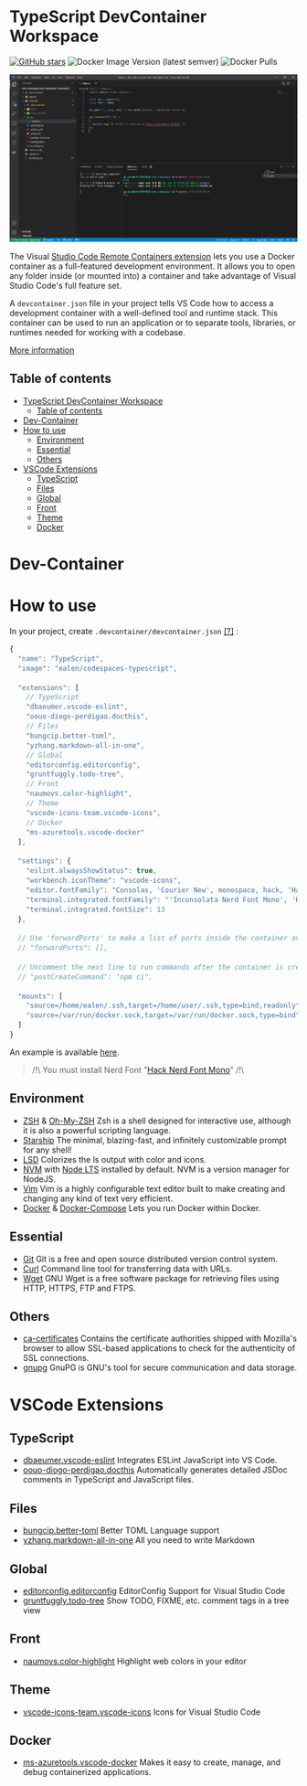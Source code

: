 # TypeScript DevContainer Workspace

[![GitHub stars](https://img.shields.io/github/stars/Ealenn/codespaces-typescript?style=for-the-badge)](https://github.com/Ealenn/codespaces-typescript/stargazers)
![Docker Image Version (latest semver)](https://img.shields.io/docker/v/ealen/codespaces-typescript?sort=semver&style=for-the-badge)
![Docker Pulls](https://img.shields.io/docker/pulls/ealen/codespaces-typescript?style=for-the-badge)

![](./vscode.png)

The Visual [Studio Code Remote Containers extension](https://code.visualstudio.com/docs/remote/containers) lets you use a Docker container as a full-featured development environment. It allows you to open any folder inside (or mounted into) a container and take advantage of Visual Studio Code's full feature set. 

A `devcontainer.json` file in your project tells VS Code how to access a development container with a well-defined tool and runtime stack. This container can be used to run an application or to separate tools, libraries, or runtimes needed for working with a codebase.

[More information](https://code.visualstudio.com/docs/remote/containers)

## Table of contents

- [TypeScript DevContainer Workspace](#typescript-devcontainer-workspace)
  - [Table of contents](#table-of-contents)
- [Dev-Container](#dev-container)
- [How to use](#how-to-use)
  - [Environment](#environment)
  - [Essential](#essential)
  - [Others](#others)
- [VSCode Extensions](#vscode-extensions)
  - [TypeScript](#typescript)
  - [Files](#files)
  - [Global](#global)
  - [Front](#front)
  - [Theme](#theme)
  - [Docker](#docker)

# Dev-Container

# How to use

In your project, create `.devcontainer/devcontainer.json` [[?]](https://aka.ms/devcontainer.json) : 

``` js
{
  "name": "TypeScript",
  "image": "ealen/codespaces-typescript",

  "extensions": [
    // TypeScript
    "dbaeumer.vscode-eslint",
    "oouo-diogo-perdigao.docthis",
    // Files
    "bungcip.better-toml",
    "yzhang.markdown-all-in-one",
    // Global
    "editorconfig.editorconfig",
    "gruntfuggly.todo-tree",
    // Front
    "naumovs.color-highlight",
    // Theme
    "vscode-icons-team.vscode-icons",
    // Docker
    "ms-azuretools.vscode-docker"
  ],

  "settings": {
    "eslint.alwaysShowStatus": true,
    "workbench.iconTheme": "vscode-icons",
    "editor.fontFamily": "Consolas, 'Courier New', monospace, hack, 'Hack Nerd Font Mono'",
    "terminal.integrated.fontFamily": "'Inconsolata Nerd Font Mono', 'Hack Nerd Font Mono'",
    "terminal.integrated.fontSize": 13
  },

  // Use 'forwardPorts' to make a list of ports inside the container available locally.
  // "forwardPorts": [],

  // Uncomment the next line to run commands after the container is created - for example installing curl.
  // "postCreateCommand": "npm ci",

  "mounts": [
    "source=/home/ealen/.ssh,target=/home/user/.ssh,type=bind,readonly",
    "source=/var/run/docker.sock,target=/var/run/docker.sock,type=bind" 
  ]
}
```

An example is available [here](./example).

> /!\ You must install Nerd Font "[Hack Nerd Font Mono](https://github.com/ryanoasis/nerd-fonts/raw/master/patched-fonts/Hack/Regular/complete/Hack%20Regular%20Nerd%20Font%20Complete%20Mono.ttf)" /!\

## Environment 

- [ZSH](https://www.zsh.org/) & [Oh-My-ZSH](https://github.com/ohmyzsh/ohmyzsh) Zsh is a shell designed for interactive use, although it is also a powerful scripting language.
- [Starship](https://starship.rs/) The minimal, blazing-fast, and infinitely customizable prompt for any shell!
- [LSD](https://github.com/Peltoche/lsd) Colorizes the ls output with color and icons.
- [NVM](https://github.com/nvm-sh/nvm) with [Node LTS](https://nodejs.dev/) installed by default. NVM is a version manager for NodeJS.
- [Vim](https://www.vim.org/) Vim is a highly configurable text editor built to make creating and changing any kind of text very efficient.
- [Docker](https://www.docker.com/) & [Docker-Compose](https://docs.docker.com/compose/) Lets you run Docker within Docker.

## Essential

- [Git](https://git-scm.com/) Git is a free and open source distributed version control system.
- [Curl](https://curl.se/) Command line tool for transferring data with URLs.
- [Wget](https://www.gnu.org/software/wget/) GNU Wget is a free software package for retrieving files using HTTP, HTTPS, FTP and FTPS.

## Others

- [ca-certificates](https://packages.debian.org/en/sid/ca-certificates) Contains the certificate authorities shipped with Mozilla's browser to allow SSL-based applications to check for the authenticity of SSL connections.
- [gnupg](https://packages.debian.org/en/sid/gnupg) GnuPG is GNU's tool for secure communication and data storage.

# VSCode Extensions

## TypeScript
- [dbaeumer.vscode-eslint](https://marketplace.visualstudio.com/items?itemName=dbaeumer.vscode-eslint) Integrates ESLint JavaScript into VS Code.
- [oouo-diogo-perdigao.docthis](https://marketplace.visualstudio.com/items?itemName=oouo-diogo-perdigao.docthis) Automatically generates detailed JSDoc comments in TypeScript and JavaScript files.

## Files
- [bungcip.better-toml](https://marketplace.visualstudio.com/items?itemName=bungcip.better-toml) Better TOML Language support
- [yzhang.markdown-all-in-one](https://marketplace.visualstudio.com/items?itemName=yzhang.markdown-all-in-one) All you need to write Markdown 

## Global
- [editorconfig.editorconfig](https://marketplace.visualstudio.com/items?itemName=editorconfig.editorconfig) EditorConfig Support for Visual Studio Code
- [gruntfuggly.todo-tree](https://marketplace.visualstudio.com/items?itemName=gruntfuggly.todo-tree) Show TODO, FIXME, etc. comment tags in a tree view

## Front
- [naumovs.color-highlight](https://marketplace.visualstudio.com/items?itemName=naumovs.color-highlight) Highlight web colors in your editor

## Theme
- [vscode-icons-team.vscode-icons](https://marketplace.visualstudio.com/items?itemName=vscode-icons-team.vscode-icons) Icons for Visual Studio Code

## Docker
- [ms-azuretools.vscode-docker](https://marketplace.visualstudio.com/items?itemName=ms-azuretools.vscode-docker) Makes it easy to create, manage, and debug containerized applications.
